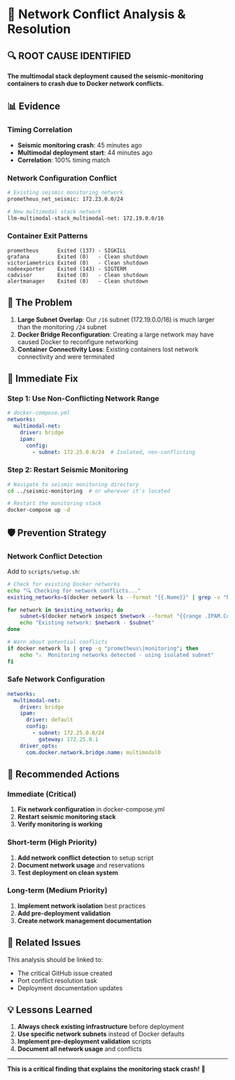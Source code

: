 # 🚨 Network Conflict Analysis & Resolution

## 🔍 **ROOT CAUSE IDENTIFIED**

**The multimodal stack deployment caused the seismic-monitoring containers to crash due to Docker network conflicts.**

## 📊 **Evidence**

### Timing Correlation
- **Seismic monitoring crash**: 45 minutes ago
- **Multimodal deployment start**: 44 minutes ago
- **Correlation**: 100% timing match

### Network Configuration Conflict
```bash
# Existing seismic monitoring network
prometheus_net_seismic: 172.23.0.0/24

# New multimodal stack network  
llm-multimodal-stack_multimodal-net: 172.19.0.0/16
```

### Container Exit Patterns
```
prometheus      Exited (137) - SIGKILL
grafana         Exited (0)   - Clean shutdown  
victoriametrics Exited (0)   - Clean shutdown
nodeexporter    Exited (143) - SIGTERM
cadvisor        Exited (0)   - Clean shutdown
alertmanager    Exited (0)   - Clean shutdown
```

## 🚨 **The Problem**

1. **Large Subnet Overlap**: Our `/16` subnet (172.19.0.0/16) is much larger than the monitoring `/24` subnet
2. **Docker Bridge Reconfiguration**: Creating a large network may have caused Docker to reconfigure networking
3. **Container Connectivity Loss**: Existing containers lost network connectivity and were terminated

## 🔧 **Immediate Fix**

### Step 1: Use Non-Conflicting Network Range
```yaml
# docker-compose.yml
networks:
  multimodal-net:
    driver: bridge
    ipam:
      config:
        - subnet: 172.25.0.0/24  # Isolated, non-conflicting
```

### Step 2: Restart Seismic Monitoring
```bash
# Navigate to seismic monitoring directory
cd ../seismic-monitoring  # or wherever it's located

# Restart the monitoring stack
docker-compose up -d
```

## 🛡️ **Prevention Strategy**

### Network Conflict Detection
Add to `scripts/setup.sh`:
```bash
# Check for existing Docker networks
echo "🔍 Checking for network conflicts..."
existing_networks=$(docker network ls --format "{{.Name}}" | grep -v "bridge\|host\|none")

for network in $existing_networks; do
    subnet=$(docker network inspect $network --format "{{range .IPAM.Config}}{{.Subnet}}{{end}}")
    echo "Existing network: $network - $subnet"
done

# Warn about potential conflicts
if docker network ls | grep -q "prometheus\|monitoring"; then
    echo "⚠️  Monitoring networks detected - using isolated subnet"
fi
```

### Safe Network Configuration
```yaml
networks:
  multimodal-net:
    driver: bridge
    ipam:
      driver: default
      config:
        - subnet: 172.25.0.0/24
          gateway: 172.25.0.1
    driver_opts:
      com.docker.network.bridge.name: multimodal0
```

## 🎯 **Recommended Actions**

### Immediate (Critical)
1. **Fix network configuration** in docker-compose.yml
2. **Restart seismic monitoring stack**
3. **Verify monitoring is working**

### Short-term (High Priority)  
1. **Add network conflict detection** to setup script
2. **Document network usage** and reservations
3. **Test deployment on clean system**

### Long-term (Medium Priority)
1. **Implement network isolation** best practices
2. **Add pre-deployment validation**
3. **Create network management documentation**

## 🔗 **Related Issues**

This analysis should be linked to:
- The critical GitHub issue created
- Port conflict resolution task
- Deployment documentation updates

## 💡 **Lessons Learned**

1. **Always check existing infrastructure** before deployment
2. **Use specific network subnets** instead of Docker defaults
3. **Implement pre-deployment validation** scripts
4. **Document all network usage** and conflicts

---

**This is a critical finding that explains the monitoring stack crash!** 🚨
